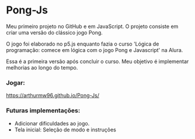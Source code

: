 # Pong-Js
Meu primeiro projeto no GitHub e em JavaScript.
O projeto consiste em criar uma versão do clássico jogo Pong.

O jogo foi elaborado no p5.js enquanto fazia o curso 'Lógica de programação: comece em lógica com o jogo Pong e Javascript' na Alura.

Essa é a primeira versão após concluir o curso. Meu objetivo é implementar melhorias ao longo do tempo.


### Jogar:
https://arthurmw96.github.io/Pong-Js/




### Futuras implementações:
* Adicionar dificuldades ao jogo.
* Tela inicial: Seleção de modo e instruções

